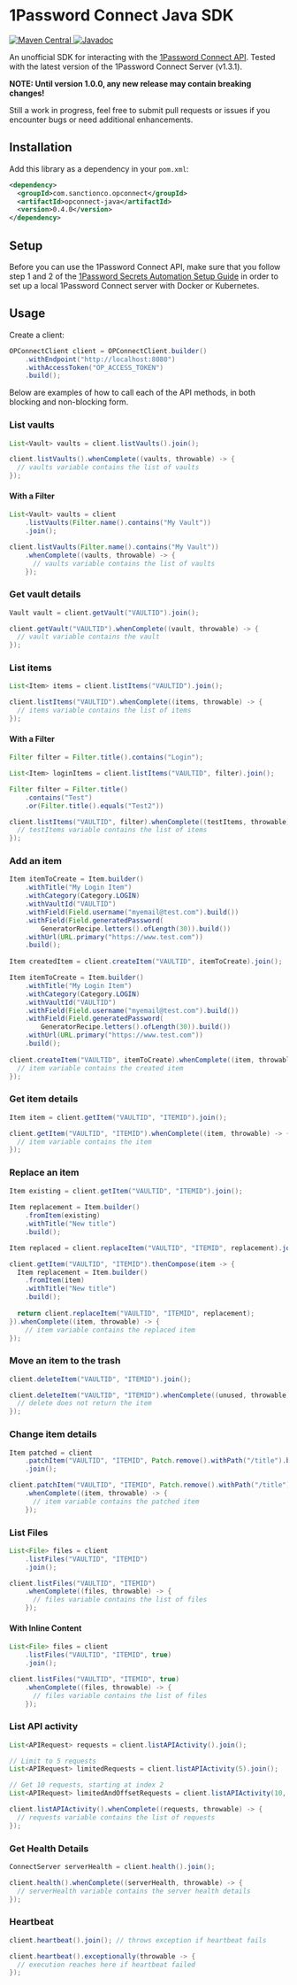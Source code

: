 # 1Password Connect Java SDK

<a href="https://search.maven.org/artifact/com.sanctionco.opconnect/opconnect-java">
  <img src="https://img.shields.io/maven-central/v/com.sanctionco.opconnect/opconnect-java.svg?colorB=brightgreen&label=maven%20central" alt="Maven Central">
</a>
<a href="http://javadoc.io/doc/com.sanctionco.opconnect/opconnect-java">
  <img src="http://javadoc.io/badge/com.sanctionco.opconnect/opconnect-java.svg" alt="Javadoc">
</a>

An unofficial SDK for interacting with the
[1Password Connect API](https://support.1password.com/connect-api-reference).
Tested with the latest version of the 1Password Connect Server (v1.3.1).

**NOTE: Until version 1.0.0, any new release may contain breaking changes!**

Still a work in progress, feel free to submit pull requests or issues if you encounter
bugs or need additional enhancements.

## Installation

Add this library as a dependency in your `pom.xml`:

```xml
<dependency>
  <groupId>com.sanctionco.opconnect</groupId>
  <artifactId>opconnect-java</artifactId>
  <version>0.4.0</version>
</dependency>
```

## Setup

Before you can use the 1Password Connect API, make sure that you follow
step 1 and 2 of the
[1Password Secrets Automation Setup Guide](https://support.1password.com/secrets-automation/)
in order to set up a local 1Password Connect server with Docker or Kubernetes.

## Usage

Create a client:

```java
OPConnectClient client = OPConnectClient.builder()
    .withEndpoint("http://localhost:8080")
    .withAccessToken("OP_ACCESS_TOKEN")
    .build();
```

Below are examples of how to call each of the API methods,
in both blocking and non-blocking form.

### List vaults

```java
List<Vault> vaults = client.listVaults().join();
```

```java
client.listVaults().whenComplete((vaults, throwable) -> {
  // vaults variable contains the list of vaults
});
```

#### With a Filter

```java
List<Vault> vaults = client
    .listVaults(Filter.name().contains("My Vault"))
    .join();
```

```java
client.listVaults(Filter.name().contains("My Vault"))
    .whenComplete((vaults, throwable) -> {
      // vaults variable contains the list of vaults
    });
```

### Get vault details

```java
Vault vault = client.getVault("VAULTID").join();
```

```java
client.getVault("VAULTID").whenComplete((vault, throwable) -> {
  // vault variable contains the vault
});
```

### List items

```java
List<Item> items = client.listItems("VAULTID").join();
```

```java
client.listItems("VAULTID").whenComplete((items, throwable) -> {
  // items variable contains the list of items
});
```

#### With a Filter

```java
Filter filter = Filter.title().contains("Login");

List<Item> loginItems = client.listItems("VAULTID", filter).join();
```

```java
Filter filter = Filter.title()
    .contains("Test")
    .or(Filter.title().equals("Test2"))

client.listItems("VAULTID", filter).whenComplete((testItems, throwable) -> {
  // testItems variable contains the list of items
});
```

### Add an item

```java
Item itemToCreate = Item.builder()
    .withTitle("My Login Item")
    .withCategory(Category.LOGIN)
    .withVaultId("VAULTID")
    .withField(Field.username("myemail@test.com").build())
    .withField(Field.generatedPassword(
        GeneratorRecipe.letters().ofLength(30)).build())
    .withUrl(URL.primary("https://www.test.com"))
    .build();
    
Item createdItem = client.createItem("VAULTID", itemToCreate).join();
```

```java
Item itemToCreate = Item.builder()
    .withTitle("My Login Item")
    .withCategory(Category.LOGIN)
    .withVaultId("VAULTID")
    .withField(Field.username("myemail@test.com").build())
    .withField(Field.generatedPassword(
        GeneratorRecipe.letters().ofLength(30)).build())
    .withUrl(URL.primary("https://www.test.com"))
    .build();
    
client.createItem("VAULTID", itemToCreate).whenComplete((item, throwable) -> {
  // item variable contains the created item
});
```

### Get item details

```java
Item item = client.getItem("VAULTID", "ITEMID").join();
```

```java
client.getItem("VAULTID", "ITEMID").whenComplete((item, throwable) -> {
  // item variable contains the item
});
```

### Replace an item

```java
Item existing = client.getItem("VAULTID", "ITEMID").join();
    
Item replacement = Item.builder()
    .fromItem(existing)
    .withTitle("New title")
    .build();

Item replaced = client.replaceItem("VAULTID", "ITEMID", replacement).join();
```

```java
client.getItem("VAULTID", "ITEMID").thenCompose(item -> {
  Item replacement = Item.builder()
    .fromItem(item)
    .withTitle("New title")
    .build();
  
  return client.replaceItem("VAULTID", "ITEMID", replacement);
}).whenComplete((item, throwable) -> {
    // item variable contains the replaced item
});
```

### Move an item to the trash

```java
client.deleteItem("VAULTID", "ITEMID").join();
```

```java
client.deleteItem("VAULTID", "ITEMID").whenComplete((unused, throwable) -> {
  // delete does not return the item
});
```

### Change item details

```java
Item patched = client
    .patchItem("VAULTID", "ITEMID", Patch.remove().withPath("/title").build())
    .join();
```

```java
client.patchItem("VAULTID", "ITEMID", Patch.remove().withPath("/title").build())
    .whenComplete((item, throwable) -> {
      // item variable contains the patched item
    });
```

### List Files

```java
List<File> files = client
    .listFiles("VAULTID", "ITEMID")
    .join();
```

```java
client.listFiles("VAULTID", "ITEMID")
    .whenComplete((files, throwable) -> {
      // files variable contains the list of files
    });
```

#### With Inline Content

```java
List<File> files = client
    .listFiles("VAULTID", "ITEMID", true)
    .join();
```

```java
client.listFiles("VAULTID", "ITEMID", true)
    .whenComplete((files, throwable) -> {
      // files variable contains the list of files
    });
```

### List API activity

```java
List<APIRequest> requests = client.listAPIActivity().join();

// Limit to 5 requests
List<APIRequest> limitedRequests = client.listAPIActivity(5).join();

// Get 10 requests, starting at index 2
List<APIRequest> limitedAndOffsetRequests = client.listAPIActivity(10, 2).join();
```

```java
client.listAPIActivity().whenComplete((requests, throwable) -> {
  // requests variable contains the list of requests
});
```

### Get Health Details

```java
ConnectServer serverHealth = client.health().join();
```

```java
client.health().whenComplete((serverHealth, throwable) -> {
  // serverHealth variable contains the server health details
});
```

### Heartbeat

```java
client.heartbeat().join(); // throws exception if heartbeat fails
```

```java
client.heartbeat().exceptionally(throwable -> {
  // execution reaches here if heartbeat failed
});
```
